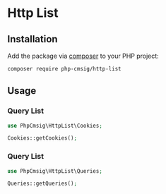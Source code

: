 # Http List

## Installation

Add the package via [composer](https://getcomposer.org) to your PHP project:

```bash
composer require php-cmsig/http-list
```

## Usage

### Query List

```php
use PhpCmsig\HttpList\Cookies;

Cookies::getCookies();
```

### Query List

```php
use PhpCmsig\HttpList\Queries;

Queries::getQueries();
```
